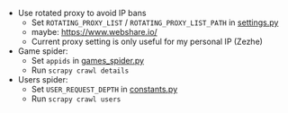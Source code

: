 - Use rotated proxy to avoid IP bans
    - Set `ROTATING_PROXY_LIST` / `ROTATING_PROXY_LIST_PATH` in [settings.py](steam_scrapy/settings.py)
    - maybe: https://www.webshare.io/
    - Current proxy setting is only useful for my personal IP (Zezhe)
- Game spider:
    - Set `appids` in [games_spider.py](steam_scrapy/spiders/games_spider.py)
    - Run `scrapy crawl details`
- Users spider:
    - Set `USER_REQUEST_DEPTH` in [constants.py](constants.py)
    - Run `scrapy crawl users`
